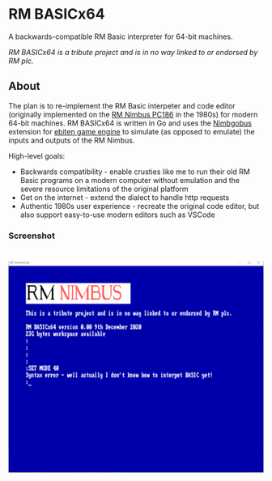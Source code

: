 # RM BASICx64

A backwards-compatible RM Basic interpreter for 64-bit machines.

_RM BASICx64 is a tribute project and is in no way linked to or endorsed by RM plc._

## About

The plan is to re-implement the RM Basic interpeter and code editor (originally implemented on the [RM Nimbus PC186](https://en.wikipedia.org/wiki/RM_Nimbus) in the 1980s) for modern 64-bit machines.  RM BASICx64 is written in Go and uses the [Nimbgobus](https://github.com/adamstimb/nimgobus) extension for [ebiten game engine](https://ebiten.org) to simulate (as opposed to emulate) the inputs and outputs of the RM Nimbus.

High-level goals:

- Backwards compatibility - enable crusties like me to run their old RM Basic programs on a modern computer without emulation and the severe resource limitations of the original platform
- Get on the internet - extend the dialect to handle http requests
- Authentic 1980s user experience - recreate the original code editor, but also support easy-to-use modern editors such as VSCode

### Screenshot
# ![editor](editor.png)

